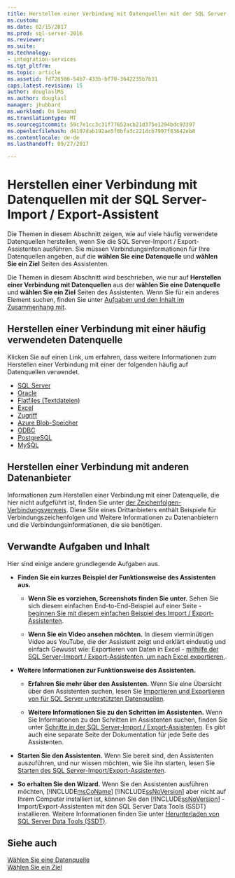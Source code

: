 ```yaml
---
title: Herstellen einer Verbindung mit Datenquellen mit der SQL Server-Import / Export-Assistent | Microsoft Docs
ms.custom: 
ms.date: 02/15/2017
ms.prod: sql-server-2016
ms.reviewer: 
ms.suite: 
ms.technology:
- integration-services
ms.tgt_pltfrm: 
ms.topic: article
ms.assetid: fd726506-54b7-433b-bf70-3642235b7b31
caps.latest.revision: 15
author: douglaslMS
ms.author: douglasl
manager: jhubbard
ms.workload: On Demand
ms.translationtype: MT
ms.sourcegitcommit: 59c7e1cc3c31f77652acb21d375e1294bdc93397
ms.openlocfilehash: d4107dab192ae5f0bfa3c221dcb7997f83642eb8
ms.contentlocale: de-de
ms.lasthandoff: 09/27/2017

---
```

# <a name="connect-to-data-sources-with-the-sql-server-import-and-export-wizard"></a>Herstellen einer Verbindung mit Datenquellen mit der SQL Server-Import / Export-Assistent
Die Themen in diesem Abschnitt zeigen, wie auf viele häufig verwendete Datenquellen herstellen, wenn Sie die SQL Server-Import / Export-Assistenten ausführen. Sie müssen Verbindungsinformationen für Ihre Datenquellen angeben, auf die **wählen Sie eine Datenquelle** und **wählen Sie ein Ziel** Seiten des Assistenten.

Die Themen in diesem Abschnitt wird beschrieben, wie nur auf **Herstellen einer Verbindung mit Datenquellen** aus der **wählen Sie eine Datenquelle** und **wählen Sie ein Ziel** Seiten des Assistenten. Wenn Sie für ein anderes Element suchen, finden Sie unter [Aufgaben und den Inhalt im Zusammenhang mit](#related).

## <a name="connect-to-a-commonly-used-data-source"></a>Herstellen einer Verbindung mit einer häufig verwendeten Datenquelle
Klicken Sie auf einen Link, um erfahren, dass weitere Informationen zum Herstellen einer Verbindung mit einer der folgenden häufig auf Datenquellen verwendet.
-   [SQL Server](../../integration-services/import-export-data/connect-to-a-sql-server-data-source-sql-server-import-and-export-wizard.md)
-   [Oracle](../../integration-services/import-export-data/connect-to-an-oracle-data-source-sql-server-import-and-export-wizard.md)
-   [Flatfiles (Textdateien)](../../integration-services/import-export-data/connect-to-a-flat-file-data-source-sql-server-import-and-export-wizard.md)
-   [Excel](../../integration-services/import-export-data/connect-to-an-excel-data-source-sql-server-import-and-export-wizard.md)
-   [Zugriff](../../integration-services/import-export-data/connect-to-an-access-data-source-sql-server-import-and-export-wizard.md)
-   [Azure Blob-Speicher](../../integration-services/import-export-data/connect-to-azure-blob-storage-sql-server-import-and-export-wizard.md)
-   [ODBC](../../integration-services/import-export-data/connect-to-an-odbc-data-source-sql-server-import-and-export-wizard.md)
-   [PostgreSQL](../../integration-services/import-export-data/connect-to-a-postgresql-data-source-sql-server-import-and-export-wizard.md)
-   [MySQL](../../integration-services/import-export-data/connect-to-a-mysql-data-source-sql-server-import-and-export-wizard.md)

## <a name="connect-to-other-data-providers"></a>Herstellen einer Verbindung mit anderen Datenanbieter
Informationen zum Herstellen einer Verbindung mit einer Datenquelle, die hier nicht aufgeführt ist, finden Sie unter [der Zeichenfolgen-Verbindungsverweis](https://www.connectionstrings.com/). Diese Site eines Drittanbieters enthält Beispiele für Verbindungszeichenfolgen und Weitere Informationen zu Datenanbietern und die Verbindungsinformationen, die sie benötigen.

## <a name="related"></a>Verwandte Aufgaben und Inhalt  
Hier sind einige andere grundlegende Aufgaben aus.
-   **Finden Sie ein kurzes Beispiel der Funktionsweise des Assistenten aus.**

    -   **Wenn Sie es vorziehen, Screenshots finden Sie unter.** Sehen Sie sich diesem einfachen End-to-End-Beispiel auf einer Seite - [beginnen Sie mit diesem einfachen Beispiel des Import / Export-Assistenten](../../integration-services/import-export-data/get-started-with-this-simple-example-of-the-import-and-export-wizard.md).

    -   **Wenn Sie ein Video ansehen möchten.** In diesem vierminütigen Video aus YouTube, die der Assistent zeigt und erklärt eindeutig und einfach Gewusst wie: Exportieren von Daten in Excel - [mithilfe der SQL Server-Import / Export-Assistenten, um nach Excel exportieren,](https://go.microsoft.com/fwlink/?linkid=829049).

-   **Weitere Informationen zur Funktionsweise des Assistenten.**

    -   **Erfahren Sie mehr über den Assistenten.** Wenn Sie eine Übersicht über den Assistenten suchen, lesen Sie [Importieren und Exportieren von für SQL Server unterstützten Datenquellen](../../integration-services/import-export-data/import-and-export-data-with-the-sql-server-import-and-export-wizard.md).

    -   **Weitere Informationen Sie zu den Schritten im Assistenten.** Wenn Sie Informationen zu den Schritten im Assistenten suchen, finden Sie unter [Schritte in der SQL Server-Import / Export-Assistenten](../../integration-services/import-export-data/steps-in-the-sql-server-import-and-export-wizard.md). Es gibt auch eine separate Seite der Dokumentation für jede Seite des Assistenten.

-   **Starten Sie den Assistenten.** Wenn Sie bereit sind, den Assistenten auszuführen, und nur wissen möchten, wie Sie ihn starten, lesen Sie [Starten des SQL Server-Import/Export-Assistenten](../../integration-services/import-export-data/start-the-sql-server-import-and-export-wizard.md).

-   **So erhalten Sie den Wizard.** Wenn Sie den Assistenten ausführen möchten, [!INCLUDE[msCoName](../../includes/msconame-md.md)] [!INCLUDE[ssNoVersion](../../includes/ssnoversion-md.md)] aber nicht auf Ihrem Computer installiert ist, können Sie den [!INCLUDE[ssNoVersion](../../includes/ssnoversion-md.md)] -Import/Export-Assistenten mit den SQL Server Data Tools (SSDT) installieren. Weitere Informationen finden Sie unter [Herunterladen von SQL Server Data Tools (SSDT)](https://msdn.microsoft.com/library/mt204009.aspx).

## <a name="see-also"></a>Siehe auch
[Wählen Sie eine Datenquelle](../../integration-services/import-export-data/choose-a-data-source-sql-server-import-and-export-wizard.md)  
[Wählen Sie ein Ziel](../../integration-services/import-export-data/choose-a-destination-sql-server-import-and-export-wizard.md)



